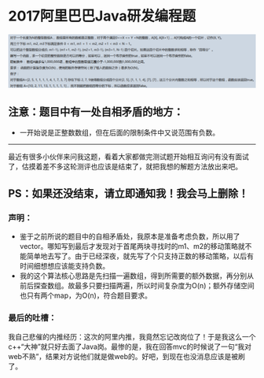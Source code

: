 # 2017阿里巴巴Java研发编程题  
![question](pic/question.png)  
## 注意：题目中有一处自相矛盾的地方：  
* 一开始说是正整数数组，但在后面的限制条件中又说范围有负数。  
--------------------------------------------------------  
最近有很多小伙伴来问我这题，看着大家都做完测试题开始相互询问有没有面试了，估摸着差不多这轮测评也应该是结束了，就把我想的解题方法放出来吧。  
## PS：如果还没结束，请立即通知我！我会马上删除！  
### 声明：  
* 鉴于之前所说的题目中的自相矛盾处，我原本是准备考虑负数，所以用了vector。哪知写到最后才发现对于首尾两块寻找时的m1、m2的移动策略就不能简单地去写了。由于已经深夜，就先写了个只支持正数的移动策略，以后有时间细想想应该能支持负数。  
* 我的这个算法核心思路是先扫描一遍数组，得到所需要的额外数据，再分别从前后探查数组。故最多只要扫描两遍，所以时间复杂度为O(n)；额外存储空间也只有两个map，为O(n)，符合题目要求。  
### 最后的吐槽：  
我自己悲催的内推经历：这次的阿里内推，我竟然忘记改岗位了！于是我这么一个c++“大神”就只好去面了Java岗。最惨的是，我在回答mvc的时候说了一句“我对web不熟”，结果对方说他们就是做web的。好吧，到现在也没消息应该是被刷了。  
